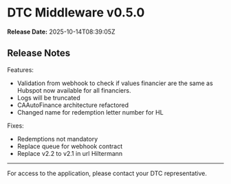 # DTC Middleware v0.5.0

**Release Date:** 2025-10-14T08:39:05Z

## Release Notes

Features:
- Validation from webhook to check if values financier are the same as Hubspot now available for all financiers.
- Logs will be truncated
- CAAutoFinance architecture refactored
- Changed name for redemption letter number for HL

Fixes:
- Redemptions not mandatory
- Replace queue for webhook contract
- Replace v2.2 to v2.1 in url Hiltermann

---

For access to the application, please contact your DTC representative.
